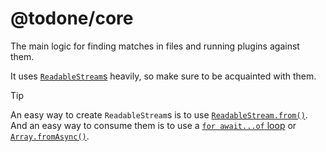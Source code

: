 # @todone/core

The main logic for finding matches in files and running plugins against them.

It uses [`ReadableStream`s](https://developer.mozilla.org/en-US/docs/Web/API/ReadableStream) heavily, so make sure to be acquainted with them.

> [!TIP]
> An easy way to create `ReadableStream`s is to use [`ReadableStream.from()`](https://developer.mozilla.org/en-US/docs/Web/API/ReadableStream/from_static). And an easy way to consume them is to use a [`for await...of` loop](https://developer.mozilla.org/en-US/docs/Web/JavaScript/Reference/Statements/for-await...of) or [`Array.fromAsync()`](https://developer.mozilla.org/en-US/docs/Web/JavaScript/Reference/Global_Objects/Array/fromAsync).
